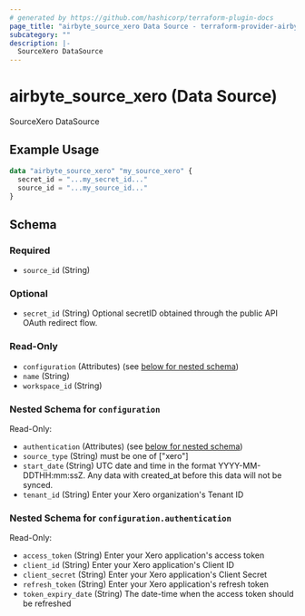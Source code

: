 ```yaml
---
# generated by https://github.com/hashicorp/terraform-plugin-docs
page_title: "airbyte_source_xero Data Source - terraform-provider-airbyte"
subcategory: ""
description: |-
  SourceXero DataSource
---
```


# airbyte_source_xero (Data Source)

SourceXero DataSource

## Example Usage

```terraform
data "airbyte_source_xero" "my_source_xero" {
  secret_id = "...my_secret_id..."
  source_id = "...my_source_id..."
}
```

<!-- schema generated by tfplugindocs -->
## Schema

### Required

- `source_id` (String)

### Optional

- `secret_id` (String) Optional secretID obtained through the public API OAuth redirect flow.

### Read-Only

- `configuration` (Attributes) (see [below for nested schema](#nestedatt--configuration))
- `name` (String)
- `workspace_id` (String)

<a id="nestedatt--configuration"></a>
### Nested Schema for `configuration`

Read-Only:

- `authentication` (Attributes) (see [below for nested schema](#nestedatt--configuration--authentication))
- `source_type` (String) must be one of ["xero"]
- `start_date` (String) UTC date and time in the format YYYY-MM-DDTHH:mm:ssZ. Any data with created_at before this data will not be synced.
- `tenant_id` (String) Enter your Xero organization's Tenant ID

<a id="nestedatt--configuration--authentication"></a>
### Nested Schema for `configuration.authentication`

Read-Only:

- `access_token` (String) Enter your Xero application's access token
- `client_id` (String) Enter your Xero application's Client ID
- `client_secret` (String) Enter your Xero application's Client Secret
- `refresh_token` (String) Enter your Xero application's refresh token
- `token_expiry_date` (String) The date-time when the access token should be refreshed


